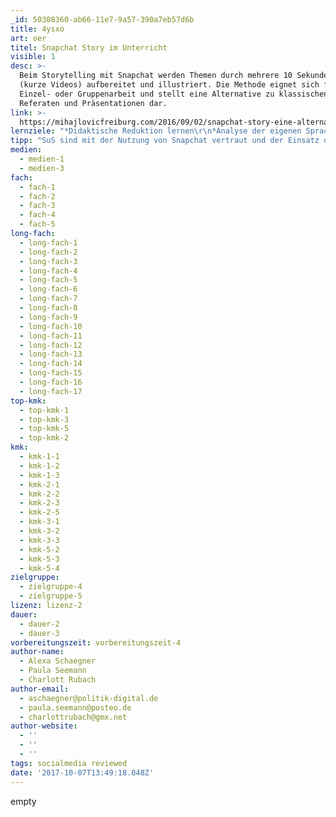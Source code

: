 ```yaml
---
_id: 50308360-ab66-11e7-9a57-390a7eb57d6b
title: 4ysxo
art: oer
titel: Snapchat Story im Unterricht
visible: 1
desc: >-
  Beim Storytelling mit Snapchat werden Themen durch mehrere 10 Sekunden Snaps
  (kurze Videos) aufbereitet und illustriert. Die Methode eignet sich für
  Einzel- oder Gruppenarbeit und stellt eine Alternative zu klassischen
  Referaten und Präsentationen dar.
link: >-
  https://mihajlovicfreiburg.com/2016/09/02/snapchat-story-eine-alternative-zum-klassischen-referat/
lernziele: "*Didaktische Reduktion lernen\r\n*Analyse der eigenen Sprache, Gestik, Mimik\r\n*Rhetorische Fähigkeiten verbessern \r\n*Kollaborative Auseinandersetzung mit Themen\r\n*Kreative Aufbereitung von Inhalten und Themen \r\n*Austausch, Reflexion über Themen"
tipp: "SuS sind mit der Nutzung von Snapchat vertraut und der Einsatz der App im Unterricht hat einen motivierenden Charakter.\r\nAuch stillere SuS können sich so an Präsentationen (mit oder ohne Publikum) herantasten. Besonders empfehlenswert ist die Methode für die Fachbereiche Geschichte & Gesellschaft, kulturelle Bildung und Sprachen. \r\nDie Frage des Urheberrechts der verwendeten Inhalte sollte vorher thematisiert werden. \r\nZur Vorbereitung empfiehlt sich der \r\n[Blogartikel] (http://blog.patrickbreitenbach.de/content-creation-snapchat-bildung-formatentwicklung/) von Patrick Breitenbach."
medien:
  - medien-1
  - medien-3
fach:
  - fach-1
  - fach-2
  - fach-3
  - fach-4
  - fach-5
long-fach:
  - long-fach-1
  - long-fach-2
  - long-fach-3
  - long-fach-4
  - long-fach-5
  - long-fach-6
  - long-fach-7
  - long-fach-8
  - long-fach-9
  - long-fach-10
  - long-fach-11
  - long-fach-12
  - long-fach-13
  - long-fach-14
  - long-fach-15
  - long-fach-16
  - long-fach-17
top-kmk:
  - top-kmk-1
  - top-kmk-3
  - top-kmk-5
  - top-kmk-2
kmk:
  - kmk-1-1
  - kmk-1-2
  - kmk-1-3
  - kmk-2-1
  - kmk-2-2
  - kmk-2-3
  - kmk-2-5
  - kmk-3-1
  - kmk-3-2
  - kmk-3-3
  - kmk-5-2
  - kmk-5-3
  - kmk-5-4
zielgruppe:
  - zielgruppe-4
  - zielgruppe-5
lizenz: lizenz-2
dauer:
  - dauer-2
  - dauer-3
vorbereitungszeit: vorbereitungszeit-4
author-name:
  - Alexa Schaegner
  - Paula Seemann
  - Charlott Rubach
author-email:
  - aschaegner@politik-digital.de
  - paula.seemann@posteo.de
  - charlottrubach@gmx.net
author-website:
  - ''
  - ''
  - ''
tags: socialmedia reviewed
date: '2017-10-07T13:49:18.048Z'
---
```

empty

